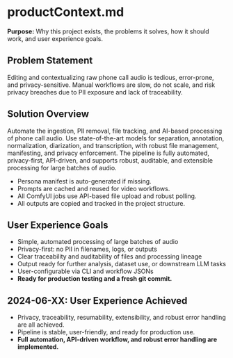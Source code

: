 # productContext.md

**Purpose:**
Why this project exists, the problems it solves, how it should work, and user experience goals.

## Problem Statement

Editing and contextualizing raw phone call audio is tedious, error-prone, and privacy-sensitive. Manual workflows are slow, do not scale, and risk privacy breaches due to PII exposure and lack of traceability.

## Solution Overview

Automate the ingestion, PII removal, file tracking, and AI-based processing of phone call audio. Use state-of-the-art models for separation, annotation, normalization, diarization, and transcription, with robust file management, manifesting, and privacy enforcement. The pipeline is fully automated, privacy-first, API-driven, and supports robust, auditable, and extensible processing for large batches of audio.

- Persona manifest is auto-generated if missing.
- Prompts are cached and reused for video workflows.
- All ComfyUI jobs use API-based file upload and robust polling.
- All outputs are copied and tracked in the project structure.

## User Experience Goals

- Simple, automated processing of large batches of audio
- Privacy-first: no PII in filenames, logs, or outputs
- Clear traceability and auditability of files and processing lineage
- Output ready for further analysis, dataset use, or downstream LLM tasks
- User-configurable via CLI and workflow JSONs
- **Ready for production testing and a fresh git commit.**

## 2024-06-XX: User Experience Achieved
- Privacy, traceability, resumability, extensibility, and robust error handling are all achieved.
- Pipeline is stable, user-friendly, and ready for production use. 
- **Full automation, API-driven workflow, and robust error handling are implemented.** 